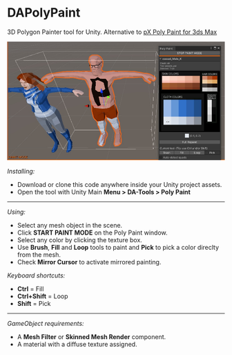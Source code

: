 # DAPolyPaint

3D Polygon Painter tool for Unity. Alternative to [pX Poly Paint for 3ds Max](https://github.com/piXelicidio/pxMaxScript/tree/master/PolyPainter)

![screenshot](docs~/da-polypaint-screenshot.jpg)

*Installing:*
- Download or clone this code anywhere inside your Unity project assets.
- Open the tool with Unity Main **Menu > DA-Tools > Poly Paint**
---
*Using:*
- Select any mesh object in the scene. 
- Click **START PAINT MODE** on the Poly Paint window.
- Select any color by clicking the texture box.
- Use **Brush**, **Fill** and **Loop** tools to paint and **Pick** to pick a color direclty from the mesh.
- Check **Mirror Cursor** to activate mirrored painting.

*Keyboard shortcuts:*
- **Ctrl** = Fill
- **Ctrl+Shift** = Loop
- **Shift** = Pick
---
*GameObject requirements:*
- A **Mesh Filter** or **Skinned Mesh Render** component.
- A material with a diffuse texture assigned.
